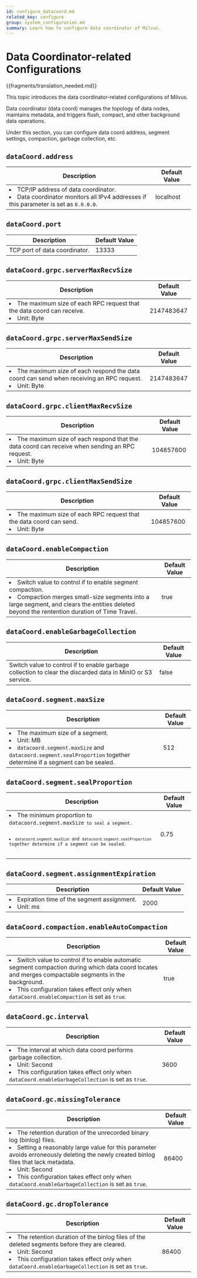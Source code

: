 ```yaml
---
id: configure_datacoord.md
related_key: configure
group: system_configuration.md
summary: Learn how to configure data coordinator of Milvus.
---
```


# Data Coordinator-related Configurations

{{fragments/translation_needed.md}}

This topic introduces the data coordinator-related configurations of Milvus.

Data coordinator (data coord) manages the topology of data nodes, maintains metadata, and triggers flush, compact, and other background data operations.

Under this section, you can configure data coord address, segment settings, compaction, garbage collection, etc.


## `dataCoord.address`

<table id="dataCoord.address">
  <thead>
    <tr>
      <th class="width80">Description</th>
      <th class="width20">Default Value</th> 
    </tr>
  </thead>
  <tbody>
    <tr>
      <td>
        <li>TCP/IP address of data coordinator.</li>
        <li>Data coordinator monitors all IPv4 addresses if this parameter is set as <code>0.0.0.0</code>.</li>
      </td>
      <td>localhost</td>
    </tr>
  </tbody>
</table>

## `dataCoord.port`

<table id="dataCoord.port">
  <thead>
    <tr>
      <th class="width80">Description</th>
      <th class="width20">Default Value</th> 
    </tr>
  </thead>
  <tbody>
    <tr>
      <td>TCP port of data coordinator.</td>
      <td>13333</td>
    </tr>
  </tbody>
</table>

## `dataCoord.grpc.serverMaxRecvSize`

<table id="dataCoord.grpc.serverMaxRecvSize">
  <thead>
    <tr>
      <th class="width80">Description</th>
      <th class="width20">Default Value</th> 
    </tr>
  </thead>
  <tbody>
    <tr>
      <td>
        <li>The maximum size of each RPC request that the data coord can receive.</li>
        <li>Unit: Byte</li>
      </td>
      <td>2147483647</td>
    </tr>
  </tbody>
</table>

## `dataCoord.grpc.serverMaxSendSize`

<table id="dataCoord.grpc.serverMaxSendSize">
  <thead>
    <tr>
      <th class="width80">Description</th>
      <th class="width20">Default Value</th> 
    </tr>
  </thead>
  <tbody>
    <tr>
      <td>
        <li>The maximum size of each respond the data coord can send when receiving an RPC request.</li>
        <li>Unit: Byte</li>
      </td>
      <td>2147483647</td>
    </tr>
  </tbody>
</table>


## `dataCoord.grpc.clientMaxRecvSize`

<table id="dataCoord.grpc.clientMaxRecvSize">
  <thead>
    <tr>
      <th class="width80">Description</th>
      <th class="width20">Default Value</th> 
    </tr>
  </thead>
  <tbody>
    <tr>
      <td>
        <li>The maximum size of each respond that the data coord can receive when sending an RPC request.</li>
        <li>Unit: Byte</li>
      </td>
      <td>104857600</td>
    </tr>
  </tbody>
</table>


## `dataCoord.grpc.clientMaxSendSize`

<table id="dataCoord.grpc.clientMaxSendSize">
  <thead>
    <tr>
      <th class="width80">Description</th>
      <th class="width20">Default Value</th> 
    </tr>
  </thead>
  <tbody>
    <tr>
      <td>
        <li>The maximum size of each RPC request that the data coord can send.</li>
        <li>Unit: Byte</li>
      </td>
      <td>104857600</td>
    </tr>
  </tbody>
</table>

## `dataCoord.enableCompaction`

<table id="dataCoord.enableCompaction">
  <thead>
    <tr>
      <th class="width80">Description</th>
      <th class="width20">Default Value</th> 
    </tr>
  </thead>
  <tbody>
    <tr>
      <td>
        <li>Switch value to control if to enable segment compaction.</li>
        <li>Compaction merges small-size segments into a large segment, and clears the entities deleted beyond the rentention duration of Time Travel.</li>
      </td>
      <td>true</td>
    </tr>
  </tbody>
</table>


## `dataCoord.enableGarbageCollection`

<table id="dataCoord.enableGarbageCollection">
  <thead>
    <tr>
      <th class="width80">Description</th>
      <th class="width20">Default Value</th> 
    </tr>
  </thead>
  <tbody>
    <tr>
      <td>
        Switch value to control if to enable garbage collection to clear the discarded data in MinIO or S3 service.
      </td>
      <td>false</td>
    </tr>
  </tbody>
</table>

## `dataCoord.segment.maxSize`

<table id="dataCoord.segment.maxSize">
  <thead>
    <tr>
      <th class="width80">Description</th>
      <th class="width20">Default Value</th> 
    </tr>
  </thead>
  <tbody>
    <tr>
      <td>
        <li>The maximum size of a segment.</li>
        <li>Unit: MB</li>
        <li><code>datacoord.segment.maxSize</code> and <code>datacoord.segment.sealProportion</code> together determine if a segment can be sealed.</li>
      </td>
      <td>512</td>
    </tr>
  </tbody>
</table>

## `dataCoord.segment.sealProportion`

<table id="dataCoord.segment.sealProportion">
  <thead>
    <tr>
      <th class="width80">Description</th>
      <th class="width20">Default Value</th> 
    </tr>
  </thead>
  <tbody>
    <tr>
      <td>
        <li>The minimum proportion to <code>datacoord.segment.maxSize<code> to seal a segment.</li>
        <li><code>datacoord.segment.maxSize</code> and <code>datacoord.segment.sealProportion</code> together determine if a segment can be sealed.</li>
      </td>
      <td>0.75</td>
    </tr>
  </tbody>
</table>


## `dataCoord.segment.assignmentExpiration`

<table id="dataCoord.segment.maxSize">
  <thead>
    <tr>
      <th class="width80">Description</th>
      <th class="width20">Default Value</th> 
    </tr>
  </thead>
  <tbody>
    <tr>
      <td>
        <li>Expiration time of the segment assignment.</li>
        <li>Unit: ms</li>
      </td>
      <td>2000</td>
    </tr>
  </tbody>
</table>


## `dataCoord.compaction.enableAutoCompaction`

<table id="dataCoord.compaction.enableAutoCompaction">
  <thead>
    <tr>
      <th class="width80">Description</th>
      <th class="width20">Default Value</th> 
    </tr>
  </thead>
  <tbody>
    <tr>
      <td>
        <li>Switch value to control if to enable automatic segment compaction during which data coord locates and merges compactable segments in the background.</li>
        <li>This configuration takes effect only when <code>dataCoord.enableCompaction</code> is set as <code>true</code>.</li>
      </td>
      <td>true</td>
    </tr>
  </tbody>
</table>


## `dataCoord.gc.interval`

<table id="dataCoord.gc.interval">
  <thead>
    <tr>
      <th class="width80">Description</th>
      <th class="width20">Default Value</th> 
    </tr>
  </thead>
  <tbody>
    <tr>
      <td>
        <li>The interval at which data coord performs garbage collection.</li>
        <li>Unit: Second</li>
        <li>This configuration takes effect only when <code>dataCoord.enableGarbageCollection</code> is set as <code>true</code>.</li>
      </td>
      <td>3600</td>
    </tr>
  </tbody>
</table>

## `dataCoord.gc.missingTolerance`

<table id="dataCoord.gc.missingTolerance">
  <thead>
    <tr>
      <th class="width80">Description</th>
      <th class="width20">Default Value</th> 
    </tr>
  </thead>
  <tbody>
    <tr>
      <td>
        <li>The retention duration of the unrecorded binary log (binlog) files.</li>
        <li>Setting a reasonably large value for this parameter avoids erroneously deleting the newly created binlog files that lack metadata.</li>
        <li>Unit: Second</li>
        <li>This configuration takes effect only when <code>dataCoord.enableGarbageCollection</code> is set as <code>true</code>.</li>
      </td>
      <td>86400</td>
    </tr>
  </tbody>
</table>

## `dataCoord.gc.dropTolerance`

<table id="dataCoord.gc.dropTolerance">
  <thead>
    <tr>
      <th class="width80">Description</th>
      <th class="width20">Default Value</th> 
    </tr>
  </thead>
  <tbody>
    <tr>
      <td>
        <li>The retention duration of the binlog files of the deleted segments before they are cleared.</li>
        <li>Unit: Second</li>
        <li>This configuration takes effect only when <code>dataCoord.enableGarbageCollection</code> is set as <code>true</code>.</li>
      </td>
      <td>86400</td>
    </tr>
  </tbody>
</table>

